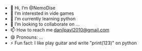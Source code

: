 - 👋 Hi, I’m @NemoDise
- 👀 I’m interested in vide games
- 🌱 I’m currently learning python
- 💞️ I’m looking to collaborate on ...
- 📫 How to reach me danilpavl2010@gmail.com
- 😄 Pronouns: ...
- ⚡ Fun fact: I like play guitar and write "print(123)" on python

<!---
NemoDise/NemoDise is a ✨ special ✨ repository because its `README.md` (this file) appears on your GitHub profile.
You can click the Preview link to take a look at your changes.
--->
